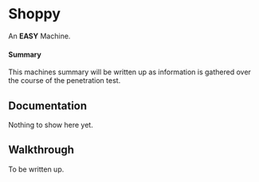 <h1> Shoppy </h1>

An <b>EASY</b> Machine.

<h4>Summary</h4>

This machines summary will be written up as information is gathered over the course of the penetration test.

<h2> Documentation </h2>

Nothing to show here yet.

<h2> Walkthrough </h2>

To be written up.

